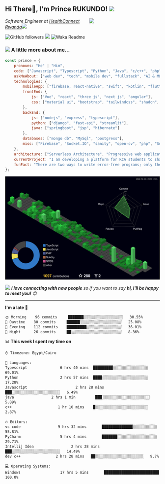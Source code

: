 <h2>Hi There👋, I'm Prince RUKUNDO! <img src="https://media.giphy.com/media/12oufCB0MyZ1Go/giphy.gif" width="50"></h2>
<img align='right' src="https://media.giphy.com/media/M9gbBd9nbDrOTu1Mqx/giphy.gif" width="230">
<p><em>Software Engineer at <a href="#">HealthConnect Rwanda</a><img src="https://media.giphy.com/media/WUlplcMpOCEmTGBtBW/giphy.gif" width="30"> 
</em></p>

![GitHub followers](https://img.shields.io/github/followers/rukundo-prince?label=Follow&style=social)
![](https://visitor-badge.glitch.me/badge?page_id=anmol098.anmol098)
![Waka Readme](https://github.com/anmol098/anmol098/workflows/Waka%20Readme/badge.svg)


### <img src="https://media.giphy.com/media/VgCDAzcKvsR6OM0uWg/giphy.gif" width="50"> A little more about me...  

```javascript
const prince = {
    pronouns: "He" | "Him",
    code: ["Javascript", "Typescript", "Python", "Java", "c/c++", "php", "c#"],
    askMeAbout: ["web dev", "tech", "mobile dev", "fullstack", "AI & ML", "Devops", "AR & VR"],
    technologies: {
        mobileApp: ["firebase, react-native", "swift", "kotlin", "flutter"],
        frontEnd: {
            js: ["Vue", "react", "three js", "next js", "angular"],
            css: ["material ui", "bootstrap", "tailwindcss", "shadcn", "chakra ui", "daisy ui", "scss"]
        },
        backEnd: {
            js: ["nodejs", "express", "typescript"],
            python: ["django", "fast-api", "streamlit"],
            java: ["springboot", "jsp", "hibernate"]
        },
        databases: ["mongo db", "MySql", "postgress"],
        misc: ["Firebase", "Socket.IO", "sanity", "open-cv", "php", "SuiteApp", "Appwrite", "sentry", "clerk"]
    },
    architecture: ["Serverless Architecture", "Progressive web applications", "Single page applications"],
    currentProject: "I am developing a platform for RCA students to share and showcase their projects and promote collaboration
    funFact: "There are two ways to write error-free programs; only the third one works"
};
```

<img src="./profile-3d-contrib/profile-night-green.svg"/>

<img src="https://media.giphy.com/media/LnQjpWaON8nhr21vNW/giphy.gif" width="60"> <em><b>I love connecting with new people</b> so if you want to say <b>hi, I'll be happy to meet you!</b> 😊</em>

---
<!--START_SECTION:waka-->
**I'm a late 🐤** 

```text
🌞 Morning    96 commits     ███████░░░░░░░░░░░░░░░░░░   30.55% 
🌆 Daytime    80 commits     ██████░░░░░░░░░░░░░░░░░░░   25.08% 
🌃 Evening    112 commits    █████████░░░░░░░░░░░░░░░░   36.01% 
🌙 Night      26 commits     ██░░░░░░░░░░░░░░░░░░░░░░░   8.36%

```


📊 **This week I spent my time on** 

```text
⌚︎ Timezone: Egypt/Cairo

💬 Languages: 
Typescript               6 hrs 40 mins  █████████░░░░░░░░░░░░░░░░   69.01% 
Python                   2 hrs 57 mins  ████░░░░░░░░░░░░░░░░░░░░░   17.28% 
Javascript                      2 hrs 28 mins  ███░░░░░░░░░░░░░░░░░░░░░░   6.49% 
java                 2 hrs 1 min         ███░░░░░░░░░░░░░░░░░░░░░░   5.89% 
c++                     1 hr 10 mins    █░░░░░░░░░░░░░░░░░░░░░░░░   2.87%

🔥 Editors: 
vs code                 9 hrs 32 mins       ██████████████░░░░░░░░░░░   55.81% 
PyCharm                  5 hrs 4 mins       ███████░░░░░░░░░░░░░░░░░░   29.71% 
Intellij Idea                 2 hrs 28 mins       ███░░░░░░░░░░░░░░░░░░░░░░   14.49%
dev c++                2 hrs 28 mins   ██░░░░░░░░░░░░░░░░░░░░░░   9.7%

💻 Operating Systems: 
Windows                  17 hrs 5 mins       █████████████████████████   100.0%

```
<!--END_SECTION:waka-->

